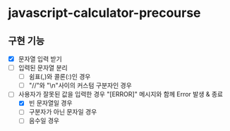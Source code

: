 # javascript-calculator-precourse

## 구현 기능

- [x] 문자열 입력 받기
- [ ] 입력된 문자열 분리
  - [ ] 쉼표(,)와 콜론(:)인 경우
  - [ ] "//"와 "\n"사이의 커스텀 구분자인 경우
- [ ] 사용자가 잘못된 값을 입력한 경우 "[ERROR]" 메시지와 함께 Error 발생 & 종료
  - [x] 빈 문자열일 경우
  - [ ] 구분자가 아닌 문자일 경우
  - [ ] 음수일 경우
